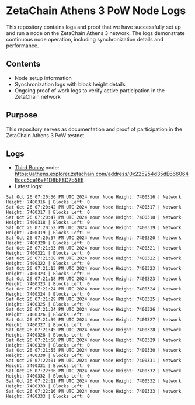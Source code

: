 # ZetaChain Athens 3 PoW Node Logs
This repository contains logs and proof that we have successfully set up and run a node on the ZetaChain Athens 3 network. The logs demonstrate continuous node operation, including synchronization details and performance.

## Contents
- Node setup information
- Synchronization logs with block height details
- Ongoing proof of work logs to verify active participation in the ZetaChain network

## Purpose
This repository serves as documentation and proof of participation in the ZetaChain Athens 3 PoW testnet.

## Logs

- [Third Bunny](https://thirdbunny.xyz/) node: https://athens.explorer.zetachain.com/address/0x225254d35dE666064Eccc5ce16eF1D8bF8D7b5EE
- Latest logs:
```
Sat Oct 26 07:20:36 PM UTC 2024 Your Node Height: 7400316 | Network Height: 7400316 | Blocks Left: 0
Sat Oct 26 07:20:42 PM UTC 2024 Your Node Height: 7400317 | Network Height: 7400317 | Blocks Left: 0
Sat Oct 26 07:20:47 PM UTC 2024 Your Node Height: 7400318 | Network Height: 7400318 | Blocks Left: 0
Sat Oct 26 07:20:52 PM UTC 2024 Your Node Height: 7400319 | Network Height: 7400319 | Blocks Left: 0
Sat Oct 26 07:20:57 PM UTC 2024 Your Node Height: 7400320 | Network Height: 7400320 | Blocks Left: 0
Sat Oct 26 07:21:03 PM UTC 2024 Your Node Height: 7400321 | Network Height: 7400321 | Blocks Left: 0
Sat Oct 26 07:21:08 PM UTC 2024 Your Node Height: 7400322 | Network Height: 7400322 | Blocks Left: 0
Sat Oct 26 07:21:13 PM UTC 2024 Your Node Height: 7400323 | Network Height: 7400323 | Blocks Left: 0
Sat Oct 26 07:21:18 PM UTC 2024 Your Node Height: 7400323 | Network Height: 7400323 | Blocks Left: 0
Sat Oct 26 07:21:24 PM UTC 2024 Your Node Height: 7400324 | Network Height: 7400324 | Blocks Left: 0
Sat Oct 26 07:21:29 PM UTC 2024 Your Node Height: 7400325 | Network Height: 7400325 | Blocks Left: 0
Sat Oct 26 07:21:34 PM UTC 2024 Your Node Height: 7400326 | Network Height: 7400326 | Blocks Left: 0
Sat Oct 26 07:21:39 PM UTC 2024 Your Node Height: 7400327 | Network Height: 7400327 | Blocks Left: 0
Sat Oct 26 07:21:45 PM UTC 2024 Your Node Height: 7400328 | Network Height: 7400328 | Blocks Left: 0
Sat Oct 26 07:21:50 PM UTC 2024 Your Node Height: 7400329 | Network Height: 7400329 | Blocks Left: 0
Sat Oct 26 07:21:55 PM UTC 2024 Your Node Height: 7400330 | Network Height: 7400330 | Blocks Left: 0
Sat Oct 26 07:22:01 PM UTC 2024 Your Node Height: 7400331 | Network Height: 7400331 | Blocks Left: 0
Sat Oct 26 07:22:06 PM UTC 2024 Your Node Height: 7400332 | Network Height: 7400332 | Blocks Left: 0
Sat Oct 26 07:22:11 PM UTC 2024 Your Node Height: 7400332 | Network Height: 7400333 | Blocks Left: 1
Sat Oct 26 07:22:16 PM UTC 2024 Your Node Height: 7400333 | Network Height: 7400333 | Blocks Left: 0
```

